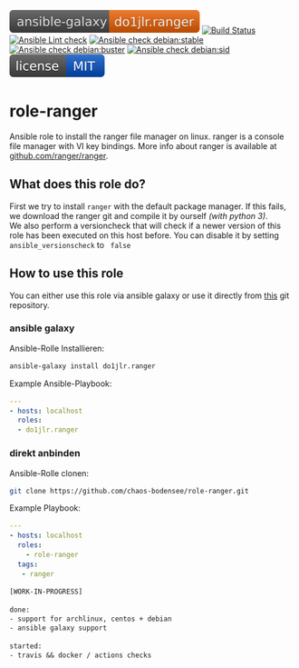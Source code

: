 [![Ansible Galaxy](https://raw.githubusercontent.com/chaos-bodensee/role-ranger/master/.github/galaxy.svg?sanitize=true)](https://galaxy.ansible.com/do1jlr/ranger)
[![Build Status](https://travis-ci.org/chaos-bodensee/role-ranger.svg?branch=master)](https://travis-ci.org/chaos-bodensee/role-ranger)
[![Ansible Lint check](https://github.com/chaos-bodensee/role-ranger/workflows/Ansible%20Lint%20check/badge.svg)](https://github.com/chaos-bodensee/role-ranger/actions?query=workflow%3A%22Ansible+Lint+check%22)
[![Ansible check debian:stable](https://github.com/chaos-bodensee/role-ranger/workflows/Ansible%20check%20debian:stable/badge.svg)](https://github.com/chaos-bodensee/role-ranger/actions?query=workflow%3A%22Ansible+check+debian%3Astable%22)
[![Ansible check debian:buster](https://github.com/chaos-bodensee/role-ranger/workflows/Ansible%20check%20debian:buster/badge.svg)](https://github.com/chaos-bodensee/role-ranger/actions?query=workflow%3A%22Ansible+check+debian%3Abuster%22)
[![Ansible check debian:sid](https://github.com/chaos-bodensee/role-ranger/workflows/Ansible%20check%20debian:sid/badge.svg)](https://github.com/chaos-bodensee/role-ranger/actions?query=workflow%3A%22Ansible+check+debian%3Asid%22)
[![MIT License](https://raw.githubusercontent.com/chaos-bodensee/role-ranger/master/.github/license.svg?sanitize=true)](https://github.com/chaos-bodensee/role-ranger/blob/master/LICENSE)


 role-ranger
==============

Ansible role to install the ranger file manager on linux. ranger is a console file manager with VI key bindings. More info about ranger is available at [github.com/ranger/ranger](https://github.com/ranger/ranger.git).


 What does this role do?
-------------
First we try to install ``ranger`` with the default package manager.
If this fails, we download the ranger git and compile it by ourself *(with python 3)*.<br/>
We also perform a versioncheck that will check if a newer version of this role has been executed on this host before. You can disable it by setting ``ansible_versionscheck`` to `` false``

 How to use this role
-------------
You can either use this role via ansible galaxy or use it directly from [this](https://github.com/chaos-bodensee/role-ansible_version.git) git repository.

### ansible galaxy

Ansible-Rolle Installieren:
```bash
ansible-galaxy install do1jlr.ranger
```

Example Ansible-Playbook:
```yml
---
- hosts: localhost
  roles:
  - do1jlr.ranger
```

### direkt anbinden

Ansible-Rolle clonen:
```bash
git clone https://github.com/chaos-bodensee/role-ranger.git
```

Example Playbook:
```yaml
---
- hosts: localhost
  roles:
    - role-ranger
  tags:
   - ranger
```


```
[WORK-IN-PROGRESS]

done:
- support for archlinux, centos + debian
- ansible galaxy support

started:
- travis && docker / actions checks
```
